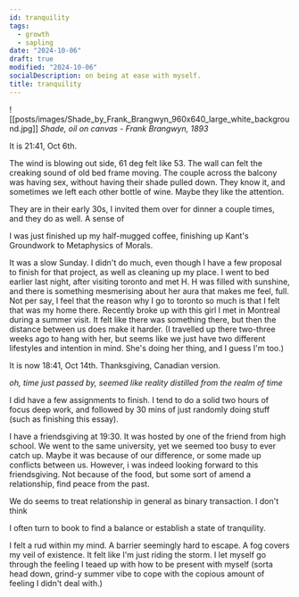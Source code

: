 ```yaml
---
id: tranquility
tags:
  - growth
  - sapling
date: "2024-10-06"
draft: true
modified: "2024-10-06"
socialDescription: on being at ease with myself.
title: tranquility
---
```

![[posts/images/Shade_by_Frank_Brangwyn_960x640_large_white_background.jpg]]
_Shade, oil on canvas - Frank Brangwyn, 1893_

It is 21:41, Oct 6th.

The wind is blowing out side, 61 deg felt like 53. The wall can felt the creaking sound of old bed frame moving.
The couple across the balcony was having sex, without having their shade pulled down. They know it, and sometimes we left each other bottle of wine. Maybe they like the attention.

They are in their early 30s, I invited them over for dinner a couple times, and they do as well. A sense of

I was just finished up my half-mugged coffee, finishing up Kant's Groundwork to Metaphysics of Morals.

It was a slow Sunday. I didn't do much, even though I have a few proposal to finish for that project, as well as cleaning up my place. I went to bed earlier last night, after visiting toronto and met H. H was filled with sunshine, and there is something mesmerising about her aura that makes me feel, full.
Not per say, I feel that the reason why I go to toronto so much is that I felt that was my home there. Recently broke up with this girl I met in Montreal during a summer visit. It felt like there was something there, but then the distance between us does make it harder.
(I travelled up there two-three weeks ago to hang with her, but seems like we just have two different lifestyles and intention in mind. She's doing her thing, and I guess I'm too.)

It is now 18:41, Oct  14th. Thanksgiving, Canadian version.

_oh, time just passed by, seemed like reality distilled from the realm of time_

I did have a few assignments to finish. I tend to do a solid two hours of focus deep work, and followed by 30 mins of just randomly doing stuff (such as finishing this essay).

I have a friendsgiving at 19:30. It was hosted by one of the friend from high school. We went to the same university, yet we seemed too busy to ever catch up. Maybe it was because of our difference, or some made up conflicts between us. However, i was indeed looking forward to this friendsgiving. Not because of the food, but some sort of amend a relationship, find peace from the past.

We do seems to treat relationship in general as binary transaction. I don't think

I often turn to book to find a balance or establish a state of tranquility.

I felt a rud within my mind. A barrier seemingly hard to escape. A fog covers my veil of existence. It felt like I'm just riding the storm. I let myself go through the feeling I teaed up with how to be present with myself (sorta head down, grind-y summer vibe to cope with the copious amount of feeling I didn't deal with.)
